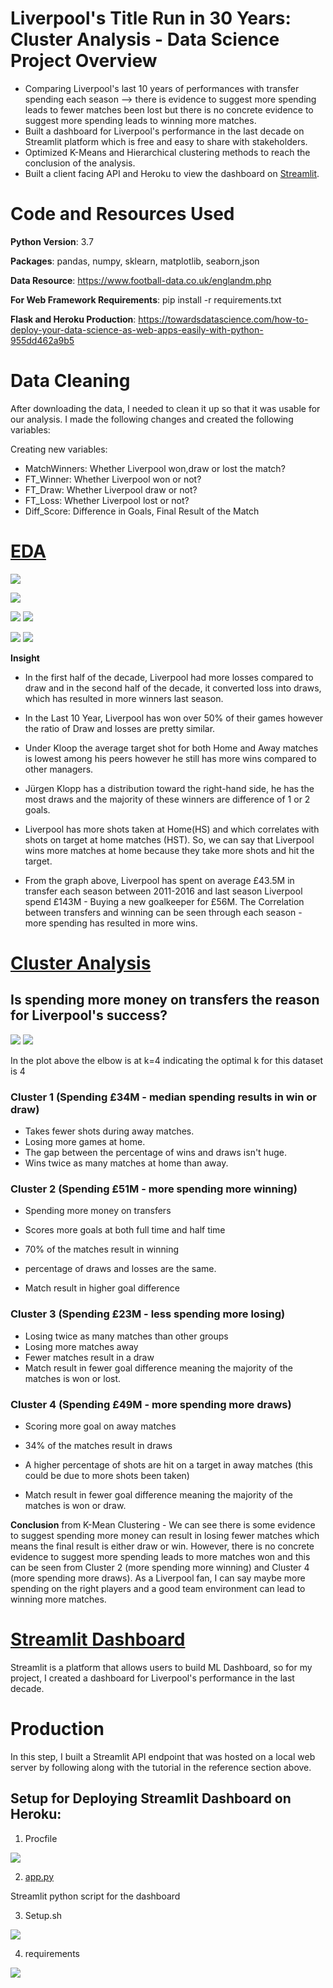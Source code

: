 # Liverpool's Title Run in 30 Years: Cluster Analysis - Data Science Project Overview 

- Comparing Liverpool's last 10 years of performances with transfer spending each season --> there is evidence to suggest more spending leads to fewer matches been lost but there is no concrete evidence to suggest more spending leads to winning more matches.
- Built a dashboard for Liverpool's performance in the last decade on Streamlit platform which is free and easy to share with stakeholders.
- Optimized K-Means and Hierarchical clustering methods to reach the conclusion of the analysis.
- Built a client facing API and Heroku to view the dashboard on [Streamlit](https://liverpooldashboard.herokuapp.com/).

# Code and Resources Used

**Python Version**: 3.7

**Packages**: pandas, numpy, sklearn, matplotlib, seaborn,json

**Data Resource**: https://www.football-data.co.uk/englandm.php

**For Web Framework Requirements**: pip install -r requirements.txt

**Flask and Heroku Production**: https://towardsdatascience.com/how-to-deploy-your-data-science-as-web-apps-easily-with-python-955dd462a9b5

# Data Cleaning
After downloading the data, I needed to clean it up so that it was usable for our analysis. I made the following changes and created the following variables:

Creating new variables: 

- MatchWinners: Whether Liverpool won,draw or lost the match?
- FT_Winner: Whether Liverpool won or not?
- FT_Draw: Whether Liverpool draw or not?
- FT_Loss: Whether Liverpool lost or not?
- Diff_Score: Difference in Goals, Final Result of the Match





# [EDA](https://github.com/Jaspreetsm21/Liverpool_title_run/blob/master/Data%20Cleaning%20and%20EDA.ipynb)

![](Images/season2.png)

![](Images/manager.png)

![](Images/goal-match.png) ![](Images/goal.png)

![](Images/spending.png) ![](Images/corr.png)

**Insight**

- In the first half of the decade, Liverpool had more losses compared to draw and in the second half of the decade, it converted loss into draws, which has resulted in more winners last season.

- In the Last 10 Year, Liverpool has won over 50% of their games however the ratio of Draw and losses are pretty similar.

- Under Kloop the average target shot for both Home and Away matches is lowest among his peers however he still has more wins compared to other managers. 

- Jürgen Klopp has a distribution toward the right-hand side, he has the most draws and the majority of these winners are difference of 1 or 2 goals.

- Liverpool has more shots taken at Home(HS) and which correlates with shots on target at home matches (HST). So, we can say that Liverpool wins more matches at home because they take more shots and hit the target.

- From the graph above, Liverpool has spent on average £43.5M in transfer each season between 2011-2016 and last season Liverpool spend £143M - Buying a new goalkeeper for £56M. The Correlation between transfers and winning can be seen through each season - more spending has resulted in more wins.

# [Cluster Analysis](https://github.com/Jaspreetsm21/Liverpool_title_run/blob/master/Cluster_Analysis.ipynb) 

## Is spending more money on transfers the reason for Liverpool's success?


![](Images/k-meaning.png)  ![](Images/dendrogram.png)


In the plot above the elbow is at k=4 indicating the optimal k for this dataset is 4




### Cluster 1 (Spending £34M - median spending results in win or draw)

- Takes fewer shots during away matches.
- Losing more games at home.
- The gap between the percentage of wins and draws isn't huge.
- Wins twice as many matches at home than away.

### Cluster 2 (Spending £51M - more spending more winning)

- Spending more money on transfers

- Scores more goals at both full time and half time

- 70% of the matches result in winning

- percentage of draws and losses are the same.

- Match result in higher goal difference



### Cluster 3 (Spending £23M - less spending more losing)

- Losing twice as many matches than other groups
- Losing more matches away
- Fewer matches result in a draw 
- Match result in fewer goal difference meaning the majority of the matches is won or lost.

### Cluster 4 (Spending £49M - more spending more draws)

- Scoring more goal on away matches

- 34% of the matches result in draws

- A higher percentage of shots are hit on a target in away matches (this could be due to more shots been taken)

- Match result in fewer goal difference meaning the majority of the matches is won or draw.


**Conclusion** from K-Mean Clustering - We can see there is some evidence to suggest spending more money can result in losing fewer matches which means the final result is either draw or win. However, there is no concrete evidence to suggest more spending leads to more matches won and this can be seen from Cluster 2 (more spending more winning) and Cluster 4 (more spending more draws). As a Liverpool fan, I can say maybe more spending on the right players and a good team environment can lead to winning more matches.

# [Streamlit Dashboard](https://liverpooldashboard.herokuapp.com/)
Streamlit is a platform that allows users to build ML Dashboard, so for my project, I created a dashboard for Liverpool's performance in the last decade. 


# Production
In this step, I built a Streamlit API endpoint that was hosted on a local web server by following along with the tutorial in the reference section above. 

## Setup for Deploying Streamlit Dashboard on Heroku: 
1. Procfile

![](Images/Procfile.png)

2. [app.py](https://github.com/Jaspreetsm21/Liverpool_title_run/blob/master/app.py) 

Streamlit python script for the dashboard 

3. Setup.sh

![](/Images/setup.png)

4. requirements

![](Images/req.png)





